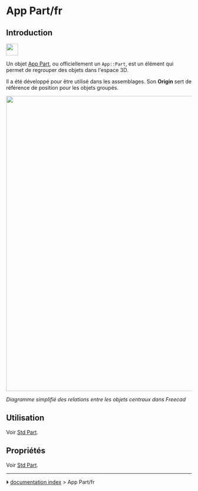 # App Part/fr
## Introduction

<img alt="" src=images/Geofeaturegroup.svg  style="width:32px;">

Un objet [App Part](App_Part/fr.md), ou officiellement un `App::Part`, est un élément qui permet de regrouper des objets dans l\'espace 3D.

Il a été développé pour être utilisé dans les assemblages. Son **Origin** sert de référence de position pour les objets groupés.

<img alt="" src=images/FreeCAD_core_objects.svg  style="width:800px;">



*Diagramme simplifié des relations entre les objets centraux dans Freecad*

## Utilisation

Voir [Std Part](Std_Part/fr#Utilisation.md).

## Propriétés

Voir [Std Part](Std_Part/fr#Propri.C3.A9t.C3.A9s.md).



---
⏵ [documentation index](../README.md) > App Part/fr
